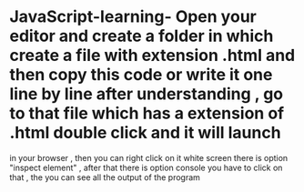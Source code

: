 # JavaScript-learning- Open your editor and create a folder in which create a file with extension .html and then copy this code or write it one line by line after understanding , go to that file which has a extension of .html double click and it will launch 
in your browser , then you can right click on it white screen there is option "inspect element" , after that there is option console you have to click on that , the you can see
all the output of the program 

